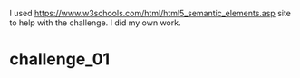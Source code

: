 I used https://www.w3schools.com/html/html5_semantic_elements.asp site to help with the challenge.
I did my own work.
# challenge_01
